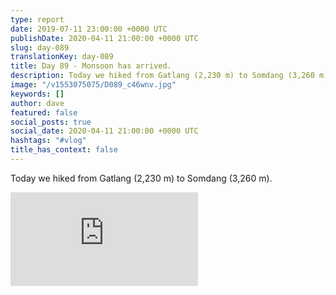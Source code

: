```yaml
---
type: report
date: 2019-07-11 23:00:00 +0000 UTC
publishDate: 2020-04-11 21:00:00 +0000 UTC
slug: day-089
translationKey: day-089
title: Day 89 - Monsoon has arrived.
description: Today we hiked from Gatlang (2,230 m) to Somdang (3,260 m).
image: "/v1553075075/D089_c46wnv.jpg"
keywords: []
author: dave
featured: false
social_posts: true
social_date: 2020-04-11 21:00:00 +0000 UTC
hashtags: "#vlog"
title_has_context: false
---
```


Today we hiked from Gatlang (2,230 m) to Somdang (3,260 m).

<iframe class="youtube" src="https://www.youtube.com/embed/eOtGZB-s0UA" frameborder="0" allow="accelerometer; autoplay; encrypted-media; gyroscope; picture-in-picture" allowfullscreen></iframe>

